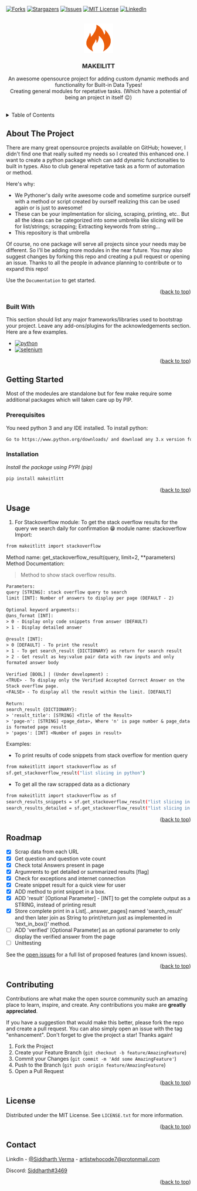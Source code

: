 <a name="readme-top"></a>

<!--
*** Thanks for checking out the README-Template. If you have a suggestion
*** that would make this better, please fork the repo and create a pull request
*** or simply open an issue with the tag "enhancement".
*** Don't forget to give the project a star!
*** Thanks again! Now go create something AMAZING! :D
-->

<!-- PROJECT SHIELDS -->
<!--
*** I'm using markdown "reference style" links for readability.
*** Reference links are enclosed in brackets [ ] instead of parentheses ( ).
*** See the bottom of this document for the declaration of the reference variables
*** for contributors-url, forks-url, etc. This is an optional, concise syntax you may use.
*** https://www.markdownguide.org/basic-syntax/#reference-style-links
-->

[![Forks][forks-shield]][forks-url]
[![Stargazers][stars-shield]][stars-url]
[![Issues][issues-shield]][issues-url]
[![MIT License][license-shield]][license-url]
[![LinkedIn][linkedin-shield]][linkedin-url]

<!-- PROJECT LOGO -->
<br />
<div align="center">
  <a href="https://github.com/siddharthverma-1607/makeitlitt">
    <img src="images/littUp.png" alt="Logo" width="80" height="80">
  </a>

  <h3 align="center">MAKEILITT</h3>

  <p align="center">
    An awesome opensource project for adding custom dynamic methods and functionality for Built-in Data Types!<br />Creating general modules for repetative tasks.  (Which have a potential of being an project in itself 😉)
    <br /><br />    
  </p>
</div>

<!-- TABLE OF CONTENTS -->
<details>
  <summary>Table of Contents</summary>
  <ol>
    <li>
      <a href="#about-the-project">About The Project</a>
      <ul>
        <li><a href="#built-with">Built With</a></li>
      </ul>
    </li>
    <li>
      <a href="#getting-started">Getting Started</a>
      <ul>
        <li><a href="#prerequisites">Prerequisites</a></li>
        <li><a href="#installation">Installation</a></li>
      </ul>
    </li>
    <li><a href="#usage">Usage</a></li>
    <li><a href="#roadmap">Roadmap</a></li>
    <li><a href="#contributing">Contributing</a></li>
    <li><a href="#license">License</a></li>
    <li><a href="#contact">Contact</a></li>    
  </ol>
</details>

<!-- ABOUT THE PROJECT -->

## About The Project

There are many great opensource projects available on GitHub; however, I didn't find one that really suited my needs so I created this enhanced one. I want to create a python package which can add dynamic functionaities to built in types. Also to club general repetative task as a form of automation or method.

Here's why:

- We Pythoner's daily write awesome code and sometime surprice ourself with a method or script created by ourself realizing this can be used again or is just to awesome!
- These can be your implmentation for slicing, scraping, printing, etc.. But all the ideas can be categorized into some umbrella like slicing will be for list/strings; scrapping; Extracting keywords from string...
- This repository is that umbrella

Of course, no one package will serve all projects since your needs may be different. So I'll be adding more modules in the near future. You may also suggest changes by forking this repo and creating a pull request or opening an issue. Thanks to all the people in advance planning to contribute or to expand this repo!

Use the `Documentation` to get started.

<p align="right">(<a href="#readme-top">back to top</a>)</p>

### Built With

This section should list any major frameworks/libraries used to bootstrap your project. Leave any add-ons/plugins for the acknowledgements section. Here are a few examples.

- [![python][python-shield]][python-url]
- [![selenium][selenium-shield]][selenium-url]

<p align="right">(<a href="#readme-top">back to top</a>)</p>

<!-- GETTING STARTED -->

## Getting Started

Most of the modeules are standalone but for few make require some additional packages which will taken care up by PIP.

### Prerequisites

You need python 3 and any IDE installed. To install python:

```sh
Go to https://www.python.org/downloads/ and download any 3.x version for python
```

### Installation

_Install the package using PYPI (pip)_

```sh
pip install makeitlitt
```

<p align="right">(<a href="#readme-top">back to top</a>)</p>

<!-- USAGE EXAMPLES -->

## Usage

1. For Stackoverflow module:
   To get the stack overflow results for the query we search daily for confirmation 😁
   module name: stackoverflow
   Import:

```sh
from makeitlitt import stackoverflow
```

Method name: get_stackoverflow_result(query, limit=2, \*\*parameters)
Method Documentation:

> Method to show stack overflow results.

    Parameters:
    query [STRING]: stack overflow query to search
    limit [INT]: Number of answers to display per page (DEFAULT - 2)

    Optional keyword arguments::
    @ans_format [INT]:
    > 0 - Display only code snippets from answer (DEFAULT)
    > 1 - Display detailed answer

    @result [INT]:
    > 0 [DEFAULT] - To print the result
    > 1 - To get search_result {DICTIONARY} as return for search result
    > 2 - Get result as key:value pair data with raw inputs and only formated answer body

    Verified [BOOL] | (Under development) :
    <TRUE> - To display only the Verified Accepted Correct Answer on the Stack overflow page.
    <FALSE> - To display all the result within the limit. [DEFAULT]

    Return:
    search_result {DICTIONARY}:
    > 'result_title': [STRING] <Title of the Result>
    > 'page-n': [STRING] <page_data>, Where 'n' is page number & page_data is formated page result
    > 'pages': [INT] <Number of pages in result>

Examples:

- To print results of code snippets from stack overflow for mention query

```sh
from makeitlitt import stackoverflow as sf
sf.get_stackoverflow_result("list slicing in python")
```

- To get all the raw scrapped data as a dictionary

```sh
from makeitlitt import stackoverflow as sf
search_results_snippets = sf.get_stackoverflow_result("list slicing in python",result=2) #Gets only code snippets from the answer
search_results_detailed = sf.get_stackoverflow_result("list slicing in python",ans_format=1,result=2) #Gets detailed long answer
```

<p align="right">(<a href="#readme-top">back to top</a>)</p>

<!-- ROADMAP -->

## Roadmap

- [x] Scrap data from each URL
- [x] Get question and question vote count
- [x] Check total Answers present in page
- [x] Argumrents to get detailed or summarized results [flag]
- [x] Check for exceptions and internet connection
- [x] Create snippet result for a quick view for user
- [x] ADD method to print snippet in a box.
- [x] ADD 'result' [Optional Parameter] - [INT] to get the complete output as a STRING, instead of printing result
- [x] Store complete print in a List[..,answer_pages] named 'search_result' and then later join as String to print/return just as implemented in 'text_in_box()' method.
- [ ] ADD 'verified' [Optional Parameter] as an optional parameter to only display the verified answer from the page
- [ ] Unittesting

See the [open issues](https://github.com/othneildrew/Best-README-Template/issues) for a full list of proposed features (and known issues).

<p align="right">(<a href="#readme-top">back to top</a>)</p>

<!-- CONTRIBUTING -->

## Contributing

Contributions are what make the open source community such an amazing place to learn, inspire, and create. Any contributions you make are **greatly appreciated**.

If you have a suggestion that would make this better, please fork the repo and create a pull request. You can also simply open an issue with the tag "enhancement".
Don't forget to give the project a star! Thanks again!

1. Fork the Project
2. Create your Feature Branch (`git checkout -b feature/AmazingFeature`)
3. Commit your Changes (`git commit -m 'Add some AmazingFeature'`)
4. Push to the Branch (`git push origin feature/AmazingFeature`)
5. Open a Pull Request

<p align="right">(<a href="#readme-top">back to top</a>)</p>

<!-- LICENSE -->

## License

Distributed under the MIT License. See `LICENSE.txt` for more information.

<p align="right">(<a href="#readme-top">back to top</a>)</p>

<!-- CONTACT -->

## Contact

Linkdln - [@Siddharth Verma](https://www.linkedin.com/in/siddharth-verma-99b54a117/) - artistwhocode7@protonmail.com

Discord: [Siddharth#3469](https://discordapp.com/users/Siddharth#3469)

<p align="right">(<a href="#readme-top">back to top</a>)</p>

<!-- MARKDOWN LINKS & IMAGES -->
<!-- https://www.markdownguide.org/basic-syntax/#reference-style-links -->

[forks-shield]: https://img.shields.io/github/forks/siddharthverma-1607/makeitlitt.svg?style=for-the-badge
[forks-url]: https://github.com/siddharthverma-1607/makeitlitt/network/members
[stars-shield]: https://img.shields.io/github/stars/siddharthverma-1607/makeitlitt.svg?style=for-the-badge
[stars-url]: https://github.com/siddharthverma-1607/makeitlitt/stargazers
[issues-shield]: https://img.shields.io/github/issues/siddharthverma-1607/makeitlitt.svg?style=for-the-badge
[issues-url]: https://github.com/siddharthverma-1607/makeitlitt/issues
[license-shield]: https://img.shields.io/github/license/siddharthverma-1607/makeitlitt.svg?style=for-the-badge
[license-url]: https://github.com/siddharthverma-1607/makeitlitt/blob/main/LICENSE
[linkedin-shield]: https://img.shields.io/badge/-LinkedIn-black.svg?style=for-the-badge&logo=linkedin&colorB=555
[linkedin-url]: https://www.linkedin.com/in/siddharth-verma-99b54a117/
[python-shield]: https://img.shields.io/badge/python%20v3.7-000000?style=for-the-badge&logo=python&logoColor=green
[python-url]: https://www.python.org/
[selenium-shield]: https://img.shields.io/badge/Selenium-DD0031?style=for-the-badge&logo=selenium&logoColor=white
[selenium-url]: https://www.selenium.dev/
